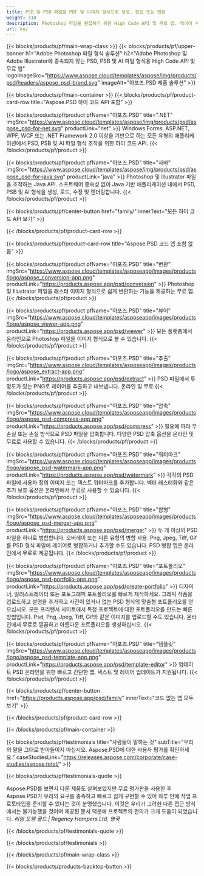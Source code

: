 ```yaml
---
title: PSD 및 PSB 파일을 PDF 및 이미지 형식으로 생성, 편집 또는 변환
weight: 310
description: Photoshop 파일을 편집하기 위한 High Code API 및 무료 앱. 레이어 속성을 업데이트하는 기능, 워터마크를 추가하는 기능 회전 배율 Flip Crop Dithering Raster Conversion.
url: ko/
---
```


{{< blocks/products/pf/main-wrap-class >}}
{{< blocks/products/pf/upper-banner h1="Adobe Photoshop 파일 형식 솔루션" h2="Adobe Photoshop 및 Adobe Illustrator에 종속되지 않는 PSD, PSB 및 AI 파일 형식용 High Code API 및 무료 앱" logoImageSrc="https://www.aspose.cloud/templates/aspose/img/products/psd/headers/aspose_psd-brand.svg" imageAlt="아포즈.PSD 제품 솔루션" >}}

{{< blocks/products/pf/main-container >}}
{{< blocks/products/pf/product-card-row title="Aspose.PSD 하이 코드 API 포함" >}}

{{< blocks/products/pf/product pfName="아포즈.PSD" title=".NET" imgSrc="https://www.aspose.cloud/templates/aspose/img/products/psd/aspose_psd-for-net.svg" productLink="net" >}}
Windows Forms, ASP.NET, WPF, WCF 또는 .NET Framework 2.0 이상을 기반으로 하는 모든 유형의 애플리케이션에서 PSD, PSB 및 AI 파일 형식 조작을 위한 하이 코드 API.
{{< /blocks/products/pf/product >}}

{{< blocks/products/pf/product pfName="아포즈.PSD" title="자바" imgSrc="https://www.aspose.cloud/templates/aspose/img/products/psd/aspose_psd-for-java.svg" productLink="java" >}}
Photoshop 및 Illustrator 파일을 조작하는 Java API. 소프트웨어 종속성 없이 Java 기반 애플리케이션 내에서 PSD, PSB 및 AI 형식을 생성, 로드, 수정 및 렌더링합니다.
{{< /blocks/products/pf/product >}}

{{< blocks/products/pf/center-button href="family/" innerText="모든 하이 코드 API 보기" >}}

{{< /blocks/products/pf/product-card-row >}}

{{< blocks/products/pf/product-card-row title="Aspose.PSD 코드 앱 포함 없음" >}}

{{< blocks/products/pf/product pfName="아포즈.PSD" title="변환" imgSrc="https://www.aspose.cloud/templates/asposeapp/images/products/logo/aspose_conversion-app.png" productLink="https://products.aspose.app/psd/conversion" >}}
Photoshop 및 Illustrator 파일을 래스터 이미지 형식으로 쉽게 변환하는 기능을 제공하는 무료 앱.
{{< /blocks/products/pf/product >}}

{{< blocks/products/pf/product pfName="아포즈.PSD" title="뷰어" imgSrc="https://www.aspose.cloud/templates/asposeapp/images/products/logo/aspose_viewer-app.png" productLink="https://products.aspose.app/psd/viewer" >}}
모든 플랫폼에서 온라인으로 Photoshop 파일을 이미지 형식으로 볼 수 있습니다.
{{< /blocks/products/pf/product >}}

{{< blocks/products/pf/product pfName="아포즈.PSD" title="추출" imgSrc="https://www.aspose.cloud/templates/asposeapp/images/products/logo/aspose_extract-app.png" productLink="https://products.aspose.app/psd/extract" >}}
PSD 파일에서 투명도가 있는 PNG로 레이어를 추출하고 내보냅니다. 온라인 및 무료
{{< /blocks/products/pf/product >}}

{{< blocks/products/pf/product pfName="아포즈.PSD" title="압축" imgSrc="https://www.aspose.cloud/templates/asposeapp/images/products/logo/aspose_psd-compress-app.png" productLink="https://products.aspose.app/psd/compress" >}}
필요에 따라 무손실 또는 손실 방식으로 PSD 파일을 압축합니다. 다양한 PSD 압축 옵션을 온라인 및 무료로 사용할 수 있습니다.
{{< /blocks/products/pf/product >}}

{{< blocks/products/pf/product pfName="아포즈.PSD" title="워터마크" imgSrc="https://www.aspose.cloud/templates/asposeapp/images/products/logo/aspose_psd-watermark-app.png" productLink="https://products.aspose.app/psd/watermark" >}}
각각의 PSD 파일에 사용자 정의 이미지 또는 텍스트 워터마크를 추가합니다. 벡터 래스터화와 같은 추가 보호 옵션은 온라인에서 무료로 사용할 수 있습니다.
{{< /blocks/products/pf/product >}}

{{< blocks/products/pf/product pfName="아포즈.PSD" title="합병" imgSrc="https://www.aspose.cloud/templates/asposeapp/images/products/logo/aspose_psd-merger-app.png" productLink="https://products.aspose.app/psd/merger" >}}
두 개 이상의 PSD 파일을 하나로 병합합니다. 오버레이 또는 다른 유형의 병합 사용. Png, Jpeg, Tiff, Gif를 PSD 형식 파일에 레이어로 병합하거나 추가할 수도 있습니다. PSD 병합 앱은 온라인에서 무료로 제공됩니다.
{{< /blocks/products/pf/product >}}

{{< blocks/products/pf/product pfName="아포즈.PSD" title="포트폴리오" imgSrc="https://www.aspose.cloud/templates/asposeapp/images/products/logo/aspose_psd-portfolio-app.png" productLink="https://products.aspose.app/psd/create-portfolio" >}}
디자이너, 일러스트레이터 또는 포토그래퍼 포트폴리오를 빠르게 제작하세요. 그래픽 작품을 업로드하고 설명을 추가하고 사진이 있거나 없는 PSD 형식의 맞춤형 포트폴리오를 얻으십시오. 모든 프리랜서 사이트에서 특정 프로젝트에 대한 포트폴리오를 만드는 빠른 방법입니다. Psd, Png, Jpeg, Tiff, Gif와 같은 이미지를 업로드할 수도 있습니다. 온라인에서 무료로 깔끔하고 아름다운 포트폴리오를 생성하십시오.
{{< /blocks/products/pf/product >}}

{{< blocks/products/pf/product pfName="아포즈.PSD" title="템플릿" imgSrc="https://www.aspose.cloud/templates/asposeapp/images/products/logo/aspose_psd-template-app.png" productLink="https://products.aspose.app/psd/template-editor" >}}
업데이트 PSD 온라인을 위한 빠르고 간단한 앱. 텍스트 및 레이어 업데이트가 지원됩니다.
{{< /blocks/products/pf/product >}}

{{< blocks/products/pf/center-button href="https://products.aspose.app/psd/family" innerText="코드 없는 앱 모두 보기" >}}

{{< /blocks/products/pf/product-card-row >}}

{{< /blocks/products/pf/main-container >}}

{{< blocks/products/pf/testimonials title="사람들이 말하는 것" subTitle="우리의 말을 그대로 받아들이지 마십시오. Aspose.PSD에 대한 사용자 평가를 확인하세요." caseStudiesLink="https://releases.aspose.com/corporate/case-studies/aspose.total/" >}}

{{< blocks/products/pf/testimonials-quote >}}
<p class="first">
 Aspose.PSD를 보면서 다른 제품도 살펴보았지만 무료 평가판을 사용한 후 Aspose.PSD가 우리의 요구를 충족하고 빠르고 쉽게 구현할 수 있어 하루 안에 작업 프로토타입을 준비할 수 있다는 것이 분명했습니다. 이것은 우리가 고려한 다른 접근 방식에서는 불가능했을 것이며 제공된 문서 덕분에 프로젝트의 편의가 크게 도움이 되었습니다.
 <em>
  리암 도웬 굴드 | Regency Hampers Ltd, 영국
 </em>
</p>

{{< /blocks/products/pf/testimonials-quote >}}

{{< /blocks/products/pf/testimonials >}}

{{< /blocks/products/pf/main-wrap-class >}}

{{< blocks/products/products-backtop-button >}}
